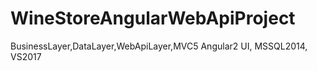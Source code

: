 # WineStoreAngularWebApiProject
BusinessLayer,DataLayer,WebApiLayer,MVC5 Angular2 UI, MSSQL2014, VS2017
